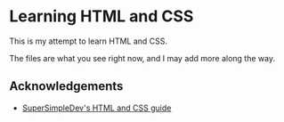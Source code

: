 
# Learning HTML and CSS

This is my attempt to learn HTML and CSS.

The files are what you see right now, and I may add more along the way.



## Acknowledgements

 - [SuperSimpleDev's HTML and CSS guide](https://youtu.be/G3e-cpL7ofc?si=yc4te_vlc-x-FZqO)


